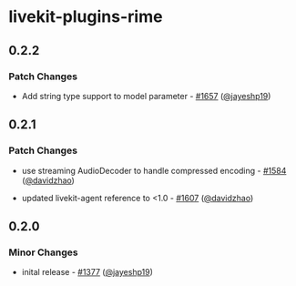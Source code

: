 # livekit-plugins-rime

## 0.2.2

### Patch Changes

- Add string type support to model parameter - [#1657](https://github.com/livekit/agents/pull/1657) ([@jayeshp19](https://github.com/jayeshp19))

## 0.2.1

### Patch Changes

- use streaming AudioDecoder to handle compressed encoding - [#1584](https://github.com/livekit/agents/pull/1584) ([@davidzhao](https://github.com/davidzhao))

- updated livekit-agent reference to <1.0 - [#1607](https://github.com/livekit/agents/pull/1607) ([@davidzhao](https://github.com/davidzhao))

## 0.2.0

### Minor Changes

- inital release - [#1377](https://github.com/livekit/agents/pull/1377) ([@jayeshp19](https://github.com/jayeshp19))
